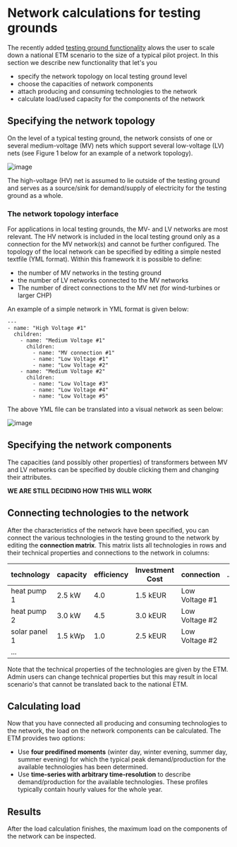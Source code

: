 # Network calculations for testing grounds

The recently added [testing ground functionality](testing_ground.md) alows the user to scale down a national ETM scenario to the size of a typical pilot project. In this section we describe new functionality that let's you

* specify the network topology on local testing ground level
* choose the capacities of network components
* attach producing and consuming technologies to the network
* calculate load/used capacity for the components of the network

## Specifying the network topology

On the level of a typical testing ground, the network consists of one or several medium-voltage (MV) nets which support several low-voltage (LV) nets (see Figure 1 below for an example of a network topology).

![image](https://raw.githubusercontent.com/quintel/documentation/master/images/network.png "The network topology interface")

The high-voltage (HV) net is assumed to lie outside of the testing ground and serves as a source/sink for demand/supply of electricity for the testing ground as a whole.

### The network topology interface

For applications in local testing grounds, the MV- and LV networks are most relevant. The HV network is included in the local testing ground only as a connection for the MV network(s) and cannot be further configured. The topology of the local network can be specified by editing a simple nested textfile (YML format). Within this framework it is possible to define:

* the number of MV networks in the testing ground
* the number of LV networks connected to the MV networks
* The number of direct connections to the MV net (for wind-turbines or larger CHP)

An example of a simple network in YML format is given below:

```
---
- name: "High Voltage #1"
  children:
    - name: "Medium Voltage #1"
      children:
      	- name: "MV connection #1"
        - name: "Low Voltage #1"
        - name: "Low Voltage #2"
    - name: "Medium Voltage #2"
      children:
        - name: "Low Voltage #3"
        - name: "Low Voltage #4"
        - name: "Low Voltage #5"

```
The above YML file can be translated into a visual network as seen below:

![image](https://raw.githubusercontent.com/quintel/documentation/master/images/basic_topology.png)

## Specifying the network components

The capacities (and possibly other properties) of transformers between MV and LV networks can be specified by double clicking them and changing their attributes.

**WE ARE STILL DECIDING HOW THIS WILL WORK**

## Connecting technologies to the network

After the characteristics of the network have been specified, you can connect the various technologies in the testing ground to the network by editing the **connection matrix**. This matrix lists all technologies in rows and their technical properties and connections to the network in columns:

|technology|capacity|efficiency|Investment Cost|connection|...|
|---|---|---|---|---|---|
|heat pump 1| 2.5 kW| 4.0  |1.5 kEUR| Low Voltage #1  |   |
|heat pump 2| 3.0 kW| 4.5  |3.0 kEUR| Low Voltage #2  |   |
|solar panel 1| 1.5 kWp| 1.0 |2.5 kEUR| Low Voltage #2  |   |
|...   |   |   |   |   |   |

Note that the technical properties of the technologies are given by the ETM. Admin users can change technical properties but this may result in local scenario's that cannot be translated back to the national ETM.

## Calculating load

Now that you have connected all producing and consuming technologies to the network, the load on the network components can be calculated. The ETM provides two options:

* Use **four predifined moments** (winter day, winter evening, summer day, summer evening) for which the typical peak demand/production for the available technologies has been determined.
* Use **time-series with arbitrary time-resolution** to describe demand/production for the available technologies. These profiles typically contain hourly values for the whole year.

## Results

After the load calculation finishes, the maximum load on the components of the network can be inspected.
